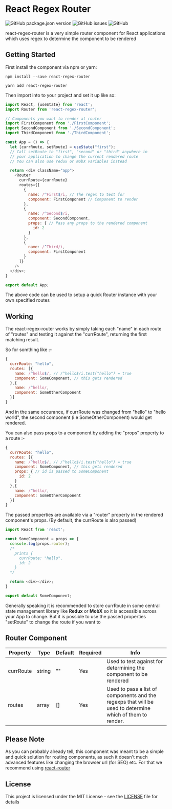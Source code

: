 
# React Regex Router

![GitHub package.json version](https://img.shields.io/github/package-json/v/AkhileshNS/react-regex-router.svg)
![GitHub issues](https://img.shields.io/github/issues/AkhileshNS/react-regex-router.svg)
![GitHub](https://img.shields.io/github/license/AkhileshNS/react-regex-router.svg)

react-regex-router is a very simple router component for React applications which uses regex to determine the component to be rendered

## Getting Started

First install the component via npm or yarn:

```npm
npm install --save react-regex-router
```

```yarn
yarn add react-regex-router
```

Then import into to your project and set it up like so:

```javascript
import React, {useState} from 'react';
import Router from 'react-regex-router';

// Components you want to render at router
import FirstComponent from './FirstComponent';
import SecondComponent from './SecondComponent';
import ThirdComponent from './ThirdComponent';

const App = () => {
  let [currRoute, setRoute] = useState("first");
  // Call setRoute to "first", "second" or "third" anywhere in
  // your application to change the current rendered route
  // You can also use redux or mobX variables instead

  return <div className="app">
    <Router
      currRoute={currRoute}
      routes={[
        {
          name: /^First$/i, // The regex to test for
          component: FirstComponent // Component to render
        },
        {
          name: /^Second$/i,
          component: SecondComponent,
          props: { // Pass any props to the rendered component
            id: 2
          }
        },
        {
          name: /^Third/i,
          component: FirstComponent
        }
      ]}
    />
  </div>;
}

export default App;
```

The above code can be used to setup a quick Router instance with your own specified routes

## Working

The react-regex-router works by simply taking each "name" in each route of "routes" and testing it against the "currRoute", returning the first matching result.

So for somthing like :-

```javascript
{
  currRoute: "hello",
  routes: [{
    name: /^hello$/, // /^hello$/i.test("hello") = true
    component: SomeComponent, // this gets rendered
  },{
    name: /^hello/,
    component: SomeOtherComponent
  }]
}
```

And in the same occurance, if currRoute was changed from "hello" to "hello world", the second component (i.e SomeOtherComponent) would get rendered.

You can also pass props to a component by adding the "props" property to a route :-

```javascript
{
  currRoute: "hello",
  routes: [{
    name: /^hello$/, // /^hello$/i.test("hello") = true
    component: SomeComponent, // this gets rendered
    props: { // id is passed to SomeComponent
      id: 2
    }
  },{
    name: /^hello/,
    component: SomeOtherComponent
  }]
}
```

The passed properties are available via a "router" property in the rendered component's props. (By default, the currRoute is also passed)

```javascript
import React from 'react';

const SomeComponent = props => {
  console.log(props.router);
  /*
    prints {
      currRoute: "hello",
      id: 2
    }
  */

  return <div></div>;
}

export default SomeComponent;
```

Generally speaking it is recommended to store currRoute in some central state management library like **Redux** or **MobX** so it is accessible across your App to change. But it is possible to use the passed properties "setRoute" to change the route if you want to

## Router Component

| Property  | Type   | Default | Required | Info                                                                                                                                                                                                                                                                                           |
|-----------|--------|---------|----------|------------------------------------------------------------------------------------------------------------------------------------------------------------------------------------------------------------------------------------------------------------------------------------------------|
| currRoute | string | ""      | Yes      | Used to test against for determining the component to be rendered                                                                                                                                                                                                                              |
| routes    | array  | []      | Yes      |  Used to pass a list of components and the regexps that will be used to determine which of them to render. |

## Please Note

As you can probably already tell, this component was meant to be a simple and quick solution for routing components, as such it doesn't much advanced features like changing the browser url (for SEO) etc. For that we recommend using [react-router](https://reacttraining.com/react-router/web/guides/quick-start)

## License

This project is licensed under the MIT License - see the [LICENSE](https://github.com/AkhileshNS/react-regex-router/blob/master/LICENSE) file for details
